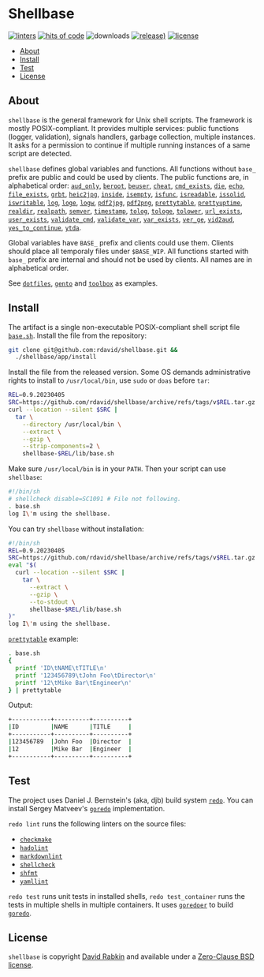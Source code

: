 # Shellbase

[![linters](https://github.com/rdavid/shellbase/actions/workflows/lint.yml/badge.svg)](https://github.com/rdavid/shellbase/actions/workflows/lint.yml)
[![hits of code](https://hitsofcode.com/github/rdavid/shellbase?branch=master&label=hits%20of%20code)](https://hitsofcode.com/view/github/rdavid/shellbase?branch=master)
![downloads](https://img.shields.io/github/downloads/rdavid/shellbase/total?color=blue&labelColor=gray&logo=singlestore&logoColor=lightgray&style=flat)
[![release)](https://img.shields.io/github/v/release/rdavid/shellbase?color=blue&label=%20&logo=semver&logoColor=white&style=flat)](https://github.com/rdavid/shellbase/releases)
[![license](https://img.shields.io/github/license/rdavid/shellbase?color=blue&labelColor=gray&logo=freebsd&logoColor=lightgray&style=flat)](https://github.com/rdavid/shellbase/blob/master/LICENSE)

* [About](#about)
* [Install](#install)
* [Test](#test)
* [License](#license)

## About

`shellbase` is the general framework for Unix shell scripts. The framework is
mostly POSIX-compliant. It provides multiple services: public functions
(logger, validation), signals handlers, garbage collection, multiple instances.
It asks for a permission to continue if multiple running instances of a same
script are detected.

`shellbase` defines global variables and functions. All functions without
`base_` prefix are public and could be used by clients. The public functions
are, in alphabetical order:
[`aud_only`](https://github.com/rdavid/shellbase/blob/master/lib/base.sh#L52),
[`beroot`](https://github.com/rdavid/shellbase/blob/master/lib/base.sh#L69),
[`beuser`](https://github.com/rdavid/shellbase/blob/master/lib/base.sh#L74),
[`cheat`](https://github.com/rdavid/shellbase/blob/master/lib/base.sh#L85),
[`cmd_exists`](https://github.com/rdavid/shellbase/blob/master/lib/base.sh#L91),
[`die`](https://github.com/rdavid/shellbase/blob/master/lib/base.sh#L105),
[`echo`](https://github.com/rdavid/shellbase/blob/master/lib/base.sh#L113),
[`file_exists`](https://github.com/rdavid/shellbase/blob/master/lib/base.sh#L131),
[`grbt`](https://github.com/rdavid/shellbase/blob/master/lib/base.sh#L146),
[`heic2jpg`](https://github.com/rdavid/shellbase/blob/master/lib/base.sh#L156),
[`inside`](https://github.com/rdavid/shellbase/blob/master/lib/base.sh#L170),
[`isempty`](https://github.com/rdavid/shellbase/blob/master/lib/base.sh#L178),
[`isfunc`](https://github.com/rdavid/shellbase/blob/master/lib/base.sh#L192),
[`isreadable`](https://github.com/rdavid/shellbase/blob/master/lib/base.sh#L200),
[`issolid`](https://github.com/rdavid/shellbase/blob/master/lib/base.sh#L216),
[`iswritable`](https://github.com/rdavid/shellbase/blob/master/lib/base.sh#L245),
[`log`](https://github.com/rdavid/shellbase/blob/master/lib/base.sh#L269),
[`loge`](https://github.com/rdavid/shellbase/blob/master/lib/base.sh#L278),
[`logw`](https://github.com/rdavid/shellbase/blob/master/lib/base.sh#L285),
[`pdf2jpg`](https://github.com/rdavid/shellbase/blob/master/lib/base.sh#L295),
[`pdf2png`](https://github.com/rdavid/shellbase/blob/master/lib/base.sh#L304),
[`prettytable`](https://github.com/rdavid/shellbase/blob/master/lib/base.sh#L327),
[`prettyuptime`](https://github.com/rdavid/shellbase/blob/master/lib/base.sh#L352),
[`realdir`](https://github.com/rdavid/shellbase/blob/master/lib/base.sh#L370),
[`realpath`](https://github.com/rdavid/shellbase/blob/master/lib/base.sh#L379),
[`semver`](https://github.com/rdavid/shellbase/blob/master/lib/base.sh#L391),
[`timestamp`](https://github.com/rdavid/shellbase/blob/master/lib/base.sh#L406),
[`tolog`](https://github.com/rdavid/shellbase/blob/master/lib/base.sh#L422),
[`tologe`](https://github.com/rdavid/shellbase/blob/master/lib/base.sh#L428),
[`tolower`](https://github.com/rdavid/shellbase/blob/master/lib/base.sh#L434),
[`url_exists`](https://github.com/rdavid/shellbase/blob/master/lib/base.sh#L441),
[`user_exists`](https://github.com/rdavid/shellbase/blob/master/lib/base.sh#L466),
[`validate_cmd`](https://github.com/rdavid/shellbase/blob/master/lib/base.sh#L482),
[`validate_var`](https://github.com/rdavid/shellbase/blob/master/lib/base.sh#L489),
[`var_exists`](https://github.com/rdavid/shellbase/blob/master/lib/base.sh#L496),
[`ver_ge`](https://github.com/rdavid/shellbase/blob/master/lib/base.sh#L517),
[`vid2aud`](https://github.com/rdavid/shellbase/blob/master/lib/base.sh#L521),
[`yes_to_continue`](https://github.com/rdavid/shellbase/blob/master/lib/base.sh#L535),
[`ytda`](https://github.com/rdavid/shellbase/blob/master/lib/base.sh#L591).

Global variables have `BASE_` prefix and clients could use them. Clients should
place all temporaly files under `$BASE_WIP`. All functions started with `base_`
prefix are internal and should not be used by clients. All names are in
alphabetical order.

See [`dotfiles`](https://github.com/rdavid/dotfiles),
[`gento`](https://github.com/rdavid/gento) and
[`toolbox`](https://github.com/rdavid/toolbox) as examples.

## Install

The artifact is a single non-executable POSIX-compliant shell script file
[`base.sh`](https://github.com/rdavid/shellbase/blob/master/lib/base.sh).
Install the file from the repository:

```sh
git clone git@github.com:rdavid/shellbase.git &&
  ./shellbase/app/install
```

Install the file from the released version. Some OS demands
administrative rights to install to `/usr/local/bin`, use `sudo` or `doas`
before `tar`:

```sh
REL=0.9.20230405
SRC=https://github.com/rdavid/shellbase/archive/refs/tags/v$REL.tar.gz
curl --location --silent $SRC |
  tar \
    --directory /usr/local/bin \
    --extract \
    --gzip \
    --strip-components=2 \
    shellbase-$REL/lib/base.sh
```

Make sure `/usr/local/bin` is in your `PATH`. Then your script can use
`shellbase`:

```sh
#!/bin/sh
# shellcheck disable=SC1091 # File not following.
. base.sh
log I\'m using the shellbase.
```

You can try `shellbase` without installation:

```sh
#!/bin/sh
REL=0.9.20230405
SRC=https://github.com/rdavid/shellbase/archive/refs/tags/v$REL.tar.gz
eval "$(
  curl --location --silent $SRC |
    tar \
      --extract \
      --gzip \
      --to-stdout \
      shellbase-$REL/lib/base.sh
)"
log I\'m using the shellbase.
```

[`prettytable`](https://github.com/rdavid/shellbase/blob/master/lib/base.sh#L325)
example:

```sh
. base.sh
{
  printf 'ID\tNAME\tTITLE\n'
  printf '123456789\tJohn Foo\tDirector\n'
  printf '12\tMike Bar\tEngineer\n'
} | prettytable
```

Output:

```sh
+-----------+----------+----------+
|ID         |NAME      |TITLE     |
+-----------+----------+----------+
|123456789  |John Foo  |Director  |
|12         |Mike Bar  |Engineer  |
+-----------+----------+----------+
```

## Test

The project uses Daniel J. Bernstein's (aka, djb) build system
[`redo`](http://cr.yp.to/redo.html). You can install Sergey Matveev's
[`goredo`](http://www.goredo.cypherpunks.ru/Install.html) implementation.

`redo lint` runs the following linters on the source files:

* [`checkmake`](https://github.com/mrtazz/checkmake)
* [`hadolint`](https://github.com/hadolint/hadolint)
* [`markdownlint`](https://github.com/igorshubovych/markdownlint-cli)
* [`shellcheck`](https://github.com/koalaman/shellcheck)
* [`shfmt`](https://github.com/mvdan/sh)
* [`yamllint`](https://github.com/adrienverge/yamllint)

`redo test` runs unit tests in installed shells, `redo test_container` runs the
tests in multiple shells in multiple containers. It uses
[`goredoer`](https://github.com/rdavid/goredoer) to build
[`goredo`](http://www.goredo.cypherpunks.ru/Install.html).

## License

`shellbase` is copyright [David Rabkin](http://cv.rabkin.co.il) and available
under a
[Zero-Clause BSD license](https://github.com/rdavid/shellbase/blob/master/LICENSE).
